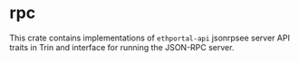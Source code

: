 # rpc

This crate contains implementations of `ethportal-api` jsonrpsee server API traits in Trin and interface for running the JSON-RPC server.
